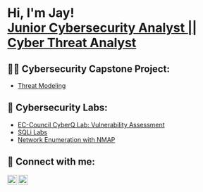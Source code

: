 <h1>Hi, I'm Jay! <br/><a href="https://www.linkedin.com/in/jayshrestha55/">Junior Cybersecurity Analyst || Cyber Threat Analyst</a></h1>

<h2>👨‍💻 Cybersecurity Capstone Project:</h2>

- [Threat Modeling](https://github.com/vipercipher/ThreatModelingProject)

<h2>🧪 Cybersecurity Labs:</h2>

- [EC-Council CyberQ Lab: Vulnerability Assessment](https://github.com/vipercipher)
- [SQLi Labs](https://github.com/vipercipher)
- [Network Enumeration with NMAP](https://github.com/vipercipher)

<h2> 🤳 Connect with me:</h2>

[<img align="left" alt="JayShrestha | Twitter" width="22px" src="https://cdn.jsdelivr.net/npm/simple-icons@v3/icons/twitter.svg" />][twitter]
[<img align="left" alt="JayShrestha | LinkedIn" width="22px" src="https://cdn.jsdelivr.net/npm/simple-icons@v3/icons/linkedin.svg" />][linkedin]


[twitter]: https://twitter.com/jayson081
[linkedin]: https://linkedin.com/in/jayshrestha55

<!--
**Joatjay/Joatjay** is a ✨ _special_ ✨ repository because its `README.md` (this file) appears on your GitHub profile.

Here are some ideas to get you started:

- 🔭 I’m currently working on ...
- 🌱 I’m currently learning ...
- 👯 I’m looking to collaborate on ...
- 🤔 I’m looking for help with ...
- 💬 Ask me about ...
- 📫 How to reach me: ...
- 😄 Pronouns: ...
- ⚡ Fun fact: ...
-->
